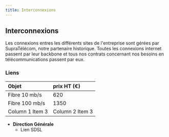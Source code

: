 ```yaml
---
title: Interconnexions
---
```


## Interconnexions

Les connexions entres les différents sites de l'entreprise sont gérées par SupraTélécom, notre partenaire historique. Toutes les connexions internet passent par leur backbone et tous nos contrats concernant nos besoins en télécommunications passent par eux.

### Liens

|  Objet  |  prix HT (€)  |
|  :-----          |  :-----          |
|  Fibre 10 mb/s |  620 |
|  Fibre 100 mb/s |  1350 |
|  Column 1 Item 3 |  Column 2 Item 3 |


* **Direction Générale**
	* Lien SDSL